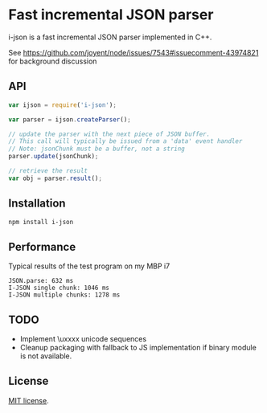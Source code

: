 # Fast incremental JSON parser

i-json is a fast incremental JSON parser implemented in C++. 

See https://github.com/joyent/node/issues/7543#issuecomment-43974821 for background discussion

## API

```javascript
var ijson = require('i-json');

var parser = ijson.createParser();

// update the parser with the next piece of JSON buffer.
// This call will typically be issued from a 'data' event handler
// Note: jsonChunk must be a buffer, not a string
parser.update(jsonChunk);

// retrieve the result
var obj = parser.result();
```

## Installation

``` sh
npm install i-json
```

## Performance

Typical results of the test program on my MBP i7

```
JSON.parse: 632 ms
I-JSON single chunk: 1046 ms
I-JSON multiple chunks: 1278 ms
```

## TODO

* Implement \uxxxx unicode sequences
* Cleanup packaging with fallback to JS implementation if binary module is not available.

## License

[MIT license](http://en.wikipedia.org/wiki/MIT_License).

